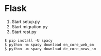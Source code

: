 # Flask
1. Start setup.py
2. Start migration.py
3. Start rest.py

```console
$ pip install -U spacy
$ python -m spacy download en_core_web_sm
$ python -m spacy download de_core_news_sm
```